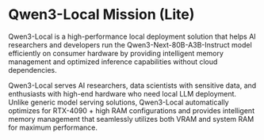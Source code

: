 # Qwen3-Local Mission (Lite)

Qwen3-Local is a high-performance local deployment solution that helps AI researchers and developers run the Qwen3-Next-80B-A3B-Instruct model efficiently on consumer hardware by providing intelligent memory management and optimized inference capabilities without cloud dependencies.

Qwen3-Local serves AI researchers, data scientists with sensitive data, and enthusiasts with high-end hardware who need local LLM deployment. Unlike generic model serving solutions, Qwen3-Local automatically optimizes for RTX-4090 + high RAM configurations and provides intelligent memory management that seamlessly utilizes both VRAM and system RAM for maximum performance.